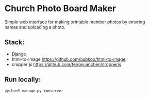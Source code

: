 # Church Photo Board Maker
Simple web interface for making printable member photos by entering names and uploading a photo.

## Stack:
* Django
* html-to-image https://github.com/bubkoo/html-to-image
* cropper js https://github.com/fengyuanchen/cropperjs

## Run locally:
    python3 manage.py runserver

